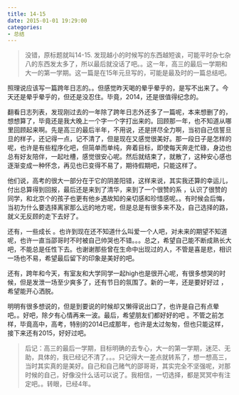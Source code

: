 ```yaml
---
title: 14-15
date: 2015-01-01 19:29:00
categories:
- 总结
---
```


> 没错，原标题就叫14-15. 发现越小的时候写的东西越短诶，可能平时杂七杂八的东西发太多了，所以最后就没话了吧。。这一年，高三的最后一学期和大一的第一学期。这一篇是在15年元旦写的，可能是最及时的一篇总结吧。

照理说应该写一篇跨年日志的。。但感觉昨天喝的晕乎晕乎的，是写不出来了。今天还是晕乎晕乎的，但还是没忍住。毕竟，2014，还是很值得纪念的。

翻看日志列表，发现刚过去的一年除了跨年日志外还多了一篇呢，本来想删了的，想想算了，毕竟还是我大晚上一个字一个字打出来的。回顾那一年，也不知道从哪里回顾起来啊。先是高三的最后半年，不用说，还是拼尽全力啊，当初自己信誓旦旦的样子，还记得一点，记不清了，但是现在又感觉很美好。那一段日子是怎样的呢，也许是有些程序化吧，但简单而单纯，奔着目标，即使每天奔走忙碌，身边也总有好友陪伴，一起吐槽，感觉很安心呢。然后就结束了，就散了，这种安心感也逐渐变成一种怀念，再见也已变得不易了，期待假期吧，只能这样了。

他们说，高考的很大一部分在于它的阴差阳错，这样来说，其实我还算的幸运儿，付出总算得到回报，最后还是来到了清华，来到了一个很赞的系 ，认识了很赞的同学，和北京个的孩子也更有他乡遇故知的亲切感和珍惜感呢。。有时候会后悔，当初为什么要选择离家那么远的地方呢，但是总是有很多来不及，自己选择的路，就义无反顾的走下去好了。

还有，一些成长 。也许到现在还不知道什么叫爱一个人吧，对未来的期望不知道呢，也许一直当邵哥时不时被自己帅哭也不错。。。总之，希望自己能不断成熟长大吧，不能总是任性下去。也谢谢那些曾在生命中出现过的人，不管是喜是悲，相识一场也不易，希望最后留下的印象是美好的吧。

还有，跨年和今天，有室友和大学同学一起high也是很开心呢，有很多想哭的时候，但是发泄一场至少爽多了，还有节日的氛围了。新的一年，还是要好好过 ，希望能开心洒脱。

明明有很多想说的，但是到要说的时候却又懒得说出口了，也许是自己有点晕吧。。好吧，除夕有心情再来一波。最后，希望朋友们都好好的吧 。不管之前怎样，毕竟高中，高考，特别的2014已成那年，也许是太过匆匆，但也只能这样，接下来还有2015，好好过吧。

> 后记：高三的最后一学期，目标明确的去专心，大一的第一学期，迷茫、无助，具体的，我已经记不清了。。。只记得大一差点就转系了，想一想高三，当时其实真的是美好。自己和自己赌气的邵哥哥，其实完全不坚强呢，对那时候的自己，好像没什么话可以说了。我相信，一切选择，都是冥冥中有注定吧。。转眼，已经4年。